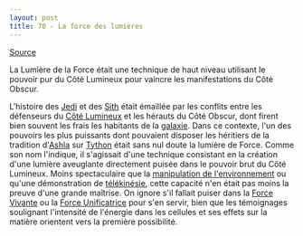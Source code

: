 ```yaml
---
layout: post
title: 70 - La force des lumières
---
```


<a href="http://www.starwars-holonet.com/encyclopedie/technologie-lumiere-force.html">Source</a>
<p>
La Lumière de la Force était une technique de haut niveau utilisant le pouvoir pur du Côté Lumineux pour vaincre les manifestations du Côté Obscur.</p>
<p>
L'histoire des <a href="http://www.starwars-holonet.com/encyclopedie/organisation-jedi.html">Jedi</a> et des <a href="http://www.starwars-holonet.com/encyclopedie/organisation-sith.html">Sith</a> était émaillée par les conflits entre les défenseurs du <a href="http://www.starwars-holonet.com/encyclopedie/force-2.html">Côté Lumineux</a> et les hérauts du Côté Obscur, dont firent bien souvent les frais les habitants de la <a href="http://www.starwars-holonet.com/encyclopedie/lieu-galaxie.html">galaxie</a>. Dans ce contexte, l'un des pouvoirs les plus puissants dont pouvaient disposer les héritiers de la tradition d'<a href="http://www.starwars-holonet.com/encyclopedie/force-6.html">Ashla</a> sur <a href="http://www.starwars-holonet.com/encyclopedie/planete-tython.html">Tython</a> était sans nul doute la lumière de Force. 
Comme son nom l'indique, il s'agissait d'une technique consistant en la création d'une lumière aveuglante directement puisée dans le pouvoir brut du Côté Lumineux. Moins spectaculaire que la <a href="http://www.starwars-holonet.com/encyclopedie/technologie-manipulation-environnement.html">manipulation de l'environnement</a> ou qu'une démonstration de <a href="http://www.starwars-holonet.com/encyclopedie/technologie-telekinesie.html">télékinésie</a>, cette capacité n'en était pas moins la preuve d'une grande maîtrise. On ignore s'il fallait puiser dans la <a href="http://www.starwars-holonet.com/encyclopedie/force-5.html">Force Vivante</a> ou la <a href="http://www.starwars-holonet.com/encyclopedie/force-4.html">Force Unificatrice</a> pour s'en servir, bien que les témoignages soulignant l'intensité de l'énergie dans les cellules et ses effets sur la matière orientent vers la première possibilité.</p> 
